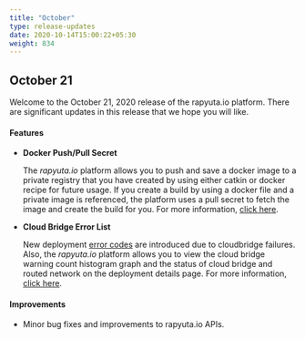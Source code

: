 ```yaml
---
title: "October"
type: release-updates
date: 2020-10-14T15:00:22+05:30
weight: 834
---
```



## October 21
Welcome to the October 21, 2020 release of the rapyuta.io platform. There
are significant updates in this release that we hope you will like.

#### Features
* **Docker Push/Pull Secret**

    The *rapyuta.io* platform allows you to push and save a docker image to a private registry that you have created by using either catkin or docker recipe for future usage. If you create a build by using a docker file and a private image is referenced, the platform uses a pull secret to fetch the image and create the build for you. For more information, [click here](/developer-guide/create-software-packages/builds/build-creation).

* **Cloud Bridge Error List**
    
    New deployment [error codes](/developer-guide/manage-software-cycle/deployments/#error-codes) are introduced due to cloudbridge failures. Also, the *rapyuta.io* platform allows you to view the cloud bridge warning count histogram graph and the status of cloud bridge and routed network on the deployment details page. For more information, [click here](/developer-guide/manage-software-cycle/deployments/#network-configuration-for-executables).

#### Improvements
	
- Minor bug fixes and improvements to rapyuta.io APIs.